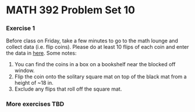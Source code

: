 MATH 392 Problem Set 10
================

### Exercise 1

Before class on Friday, take a few minutes to go to the math lounge and collect data (i.e. flip coins). Please do at least 10 flips of each coin and enter the data in [here](https://docs.google.com/spreadsheets/d/1VkhRclV8pypp183EA5vFMBZPZr3Jrs5NEp42fdVIldw/edit?usp=sharing). Some notes:

1. You can find the coins in a box on a bookshelf near the blocked off window.
2. Flip the coin onto the solitary square mat on top of the black mat from a height of ~18 in.
3. Exclude any flips that roll off the square mat.


### More exercises TBD
